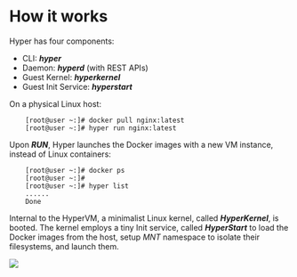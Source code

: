 # How it works

Hyper has four components:

  - CLI: ***hyper***
  - Daemon: ***hyperd*** (with REST APIs)
  - Guest Kernel: ***hyperkernel***
  - Guest Init Service: ***hyperstart***

On a physical Linux host:

        [root@user ~:]# docker pull nginx:latest
        [root@user ~:]# hyper run nginx:latest

Upon ***RUN***, Hyper launches the Docker images with a new VM instance, instead of Linux containers:

        [root@user ~:]# docker ps
        [root@user ~:]#
        [root@user ~:]# hyper list
        ......
        Done

Internal to the HyperVM, a minimalist Linux kernel, called ***HyperKernel***, is booted. The kernel employs a tiny Init service, called ***HyperStart*** to load the Docker images from the host, setup *MNT* namespace to isolate their filesystems, and launch them.

![](https://trello-attachments.s3.amazonaws.com/554c998a4c9dacc5c143ec99/1083x635/c6cb963194f1756031c6cc359a35cec7/hyper_arch.png)


